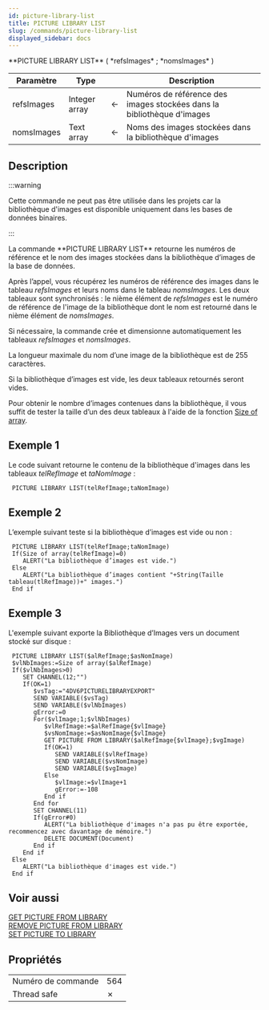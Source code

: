 ```yaml
---
id: picture-library-list
title: PICTURE LIBRARY LIST
slug: /commands/picture-library-list
displayed_sidebar: docs
---
```


<!--REF #_command_.PICTURE LIBRARY LIST.Syntax-->**PICTURE LIBRARY LIST** ( *refsImages* ; *nomsImages* )<!-- END REF-->
<!--REF #_command_.PICTURE LIBRARY LIST.Params-->
| Paramètre | Type |  | Description |
| --- | --- | --- | --- |
| refsImages | Integer array | &#8592; | Numéros de référence des images stockées dans la bibliothèque d'images |
| nomsImages | Text array | &#8592; | Noms des images stockées dans la bibliothèque d'images |

<!-- END REF-->

## Description 

:::warning

Cette commande ne peut pas être utilisée dans les projets car la bibliothèque d'images est disponible uniquement dans les bases de données binaires. 

:::

<!--REF #_command_.PICTURE LIBRARY LIST.Summary-->La commande **PICTURE LIBRARY LIST** retourne les numéros de référence et le nom des images stockées dans la bibliothèque d’images de la base de données.<!-- END REF--> 


Après l’appel, vous récupérez les numéros de référence des images dans le tableau *refsImages* et leurs noms dans le tableau *nomsImages*. Les deux tableaux sont synchronisés : le nième élément de *refsImages* est le numéro de référence de l'image de la bibliothèque dont le nom est retourné dans le nième élément de *nomsImages*.

Si nécessaire, la commande crée et dimensionne automatiquement les tableaux *refsImages* et *nomsImages*. 

La longueur maximale du nom d’une image de la bibliothèque est de 255 caractères.

Si la bibliothèque d’images est vide, les deux tableaux retournés seront vides.

Pour obtenir le nombre d’images contenues dans la bibliothèque, il vous suffit de tester la taille d’un des deux tableaux à l'aide de la fonction [Size of array](size-of-array.md).

## Exemple 1 

Le code suivant retourne le contenu de la bibliothèque d'images dans les tableaux *telRefImage* et *taNomImage* :

```4d
 PICTURE LIBRARY LIST(telRefImage;taNomImage)
```

## Exemple 2 

L’exemple suivant teste si la bibliothèque d’images est vide ou non :

```4d
 PICTURE LIBRARY LIST(telRefImage;taNomImage)
 If(Size of array(telRefImage)=0)
    ALERT("La bibliothèque d’images est vide.")
 Else
    ALERT("La bibliothèque d’images contient "+String(Taille tableau(tlRefImage))+" images.")
 End if
```

## Exemple 3 

L'exemple suivant exporte la Bibliothèque d’Images vers un document stocké sur disque :

```4d
 PICTURE LIBRARY LIST($alRefImage;$asNomImage)
 $vlNbImages:=Size of array($alRefImage)
 If($vlNbImages>0)
    SET CHANNEL(12;"")
    If(OK=1)
       $vsTag:="4DV6PICTURELIBRARYEXPORT"
       SEND VARIABLE($vsTag)
       SEND VARIABLE($vlNbImages)
       gError:=0
       For($vlImage;1;$vlNbImages)
          $vlRefImage:=$alRefImage{$vlImage}
          $vsNomImage:=$asNomImage{$vlImage}
          GET PICTURE FROM LIBRARY($alRefImage{$vlImage};$vgImage)
          If(OK=1)
             SEND VARIABLE($vlRefImage)
             SEND VARIABLE($vsNomImage)
             SEND VARIABLE($vgImage)
          Else
             $vlImage:=$vlImage+1
             gError:=-108
          End if
       End for
       SET CHANNEL(11)
       If(gError#0)
          ALERT("La bibliothèque d'images n'a pas pu être exportée, recommencez avec davantage de mémoire.")
          DELETE DOCUMENT(Document)
       End if
    End if
 Else
    ALERT("La bibliothèque d'images est vide.")
 End if
```

## Voir aussi 

[GET PICTURE FROM LIBRARY](get-picture-from-library.md)  
[REMOVE PICTURE FROM LIBRARY](remove-picture-from-library.md)  
[SET PICTURE TO LIBRARY](set-picture-to-library.md)  

## Propriétés

|  |  |
| --- | --- |
| Numéro de commande | 564 |
| Thread safe | &cross; |


